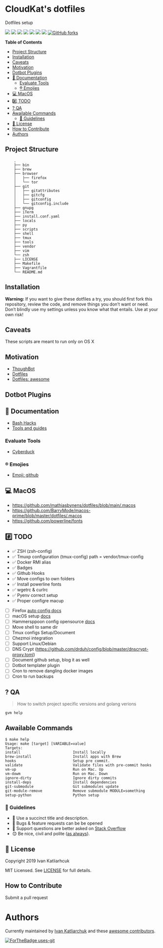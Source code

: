 # CloudKat's dotfiles

Dotfiles setup

[![](https://github.com/ivankatliarchuk/dotfiles/workflows/release/badge.svg)](https://github.com/ivankatliarchuk/dotfiles/actions?query=workflow%3Arelease)
[![](https://img.shields.io/github/license/ivankatliarchuk/dotfiles)](https://github.com/ivankatliarchuk/dotfiles)
[![](https://img.shields.io/github/repo-size/ivankatliarchuk/dotfiles)](https://github.com/ivankatliarchuk/dotfiles)
![](https://img.shields.io/github/languages/top/ivankatliarchuk/dotfiles?color=green&logo=bash&logoColor=blue)
![](https://img.shields.io/github/commit-activity/m/ivankatliarchuk/dotfiles)
![](https://img.shields.io/github/last-commit/ivankatliarchuk/dotfiles)
![](https://img.shields.io/github/contributors/ivankatliarchuk/dotfiles)
[![GitHub forks](https://img.shields.io/github/forks/ivankatliarchuk/dotfiles.svg?style=social&label=Fork)](https://github.com/ivankatliarchuk/dotfiles)

<!-- START doctoc generated TOC please keep comment here to allow auto update -->
<!-- DON'T EDIT THIS SECTION, INSTEAD RE-RUN doctoc TO UPDATE -->
**Table of Contents**

  - [Project Structure](#project-structure)
  - [Installation](#installation)
  - [Caveats](#caveats)
  - [Motivation](#motivation)
  - [Dotbot Plugins](#dotbot-plugins)
  - [🔖 Documentation](#-documentation)
    - [Evaluate Tools](#evaluate-tools)
    - [®️ Emojies](#-emojies)
  - [💻 MacOS](#-macos)
  - [#️⃣ TODO](#%EF%B8%8F%E2%83%A3-todo)
  - [? QA](#-qa)
  - [Awailable Commands](#awailable-commands)
    - [:memo: Guidelines](#memo-guidelines)
  - [🔖 License](#-license)
  - [How to Contribute](#how-to-contribute)
- [Authors](#authors)

<!-- END doctoc generated TOC please keep comment here to allow auto update -->

## Project Structure

```
	.
	├── bin
	├── brew
	├── browser
	│   ├── firefox
	│   └── tor
	├── git
	│   ├── gitattributes
	│   ├── gitcfg
	│   ├── gitconfig
	│   └── gitconfig.include
	├── gnupg
	├── iTerm
	├── install.conf.yaml
	├── locals
	├── py
	├── scripts
	├── shell
	├── tmux
	├── tools
	├── vendor
	├── vim
	└── zsh
	├── LICENSE
	├── Makefile
	├── Vagrantfile
	└── README.md
```

## Installation

**Warning:** If you want to give these dotfiles a try, you should first fork this repository, review the code, and remove things you don’t want or need. Don’t blindly use my settings unless you know what that entails. Use at your own risk!

## Caveats

These scripts are meant to run only on OS X

## Motivation

- [ThoughBot](https://github.com/thoughtbot/dotfiles)
- [Dotfiles](https://dotfiles.github.io/)
- [Dotfiles: awesome](https://project-awesome.org/webpro/awesome-dotfiles)

## Dotbot Plugins

## 🔖 Documentation

- [Bash Hacks](docs/bash-hints.md)
- [Tools and guides](docs/tools.md)

### Evaluate Tools

- [Cyberduck](https://cyberduck.io/)

### ®️ Emojies

- [Emoji: github](https://github.com/ikatyang/emoji-cheat-sheet)

## 💻 MacOS

- https://github.com/mathiasbynens/dotfiles/blob/main/.macos
- https://github.com/BarryMode/macos-prime/blob/master/dotfiles/.macos
- https://github.com/powerline/fonts

## #️⃣ TODO

- ✅ ZSH (zsh-config)
- ✅ Tmuxp configuration (tmux-config) path = vendor/tmux-config
- ✅ Docker RMI alias
- ✅ Badges
- ✅ Github Hooks
- ✅ Move configs to own folders
- ✅ Install powerline fonts
- ✅ wgetrc & curlrc
- ✅ Pyenv correct setup
- ✅  Proper configre macup
- [ ] Firefox [auto config docs](tools/browser/firefox/readme.md)
- [ ] macOS setup [docs](tools/os/README.md)
- [ ] Hammersppoon config opensource [docs](tools/hammerspoon/readme.md)
- [ ] Move shell to same dir
- [ ] Tmux configs Setup/Document
- [ ] Chezmoi integration
- [ ] Support Linux/Debian
- [ ] DNS Crypt (https://github.com/drduh/config/blob/master/dnscrypt-proxy.toml)
- [ ] Document github setup, blog it as well
- [ ] Dotbot templater plugin
- [ ] Cron to remove dangling docker images
- [ ] Cron to run backups

## ? QA

> How to switch project specific versions and golang verions

```bash
gvm help
```

## Awailable Commands

<!-- START makefile-doc -->
```
$ make help
Usage: make [target] [VARIABLE=value]
Targets:
install                        Install locally
brew-install                   Install apps with Brew
hooks                          Setup pre commit.
validate                       Validate files with pre-commit hooks
vm-up                          Run on Mac. Up
vm-dowm                        Run on Mac. Down
ignore-dirty                   Ignore dirty commits
install-deps                   Install dependencies
git-submodule                  Git submodules update
git-module-remove              Remove submodule MODULE=something
setup-python                   Python setup
```
<!-- END makefile-doc -->

### :memo: Guidelines

 - :memo: Use a succinct title and description.
 - :bug: Bugs & feature requests can be be opened
 - :signal_strength: Support questions are better asked on [Stack Overflow](https://stackoverflow.com/)
 - :blush: Be nice, civil and polite ([as always](http://contributor-covenant.org/version/1/4/)).

## 🔖 License

Copyright 2019 Ivan Katliarhcuk

MIT Licensed. See [LICENSE](./LICENSE) for full details.

## How to Contribute

Submit a pull request

# Authors

Currently maintained by [Ivan Katliarchuk](https://github.com/ivankatliarchuk) and these [awesome contributors](https://github.com/ivankatliarchuk/dotfiles/graphs/contributors).

[![ForTheBadge uses-git](http://ForTheBadge.com/images/badges/uses-git.svg)](https://GitHub.com/)
